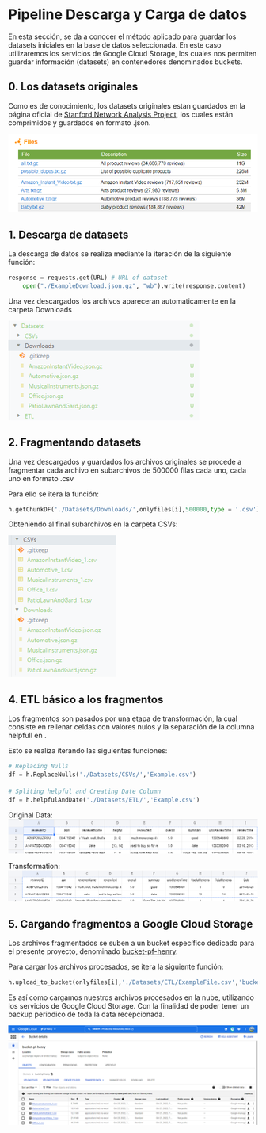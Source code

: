 # Pipeline Descarga y Carga de datos

En esta sección, se da a conocer el método aplicado para guardar los datasets iniciales en la base de datos seleccionada. En este caso utilizaremos los servicios de Google Cloud Storage, los cuales nos permiten guardar información (datasets) en contenedores denominados buckets.

## 0. Los datasets originales

Como es de conocimiento, los datasets originales estan guardados en la página oficial de [Stanford Network Analysis Project](http://snap.stanford.edu/data/web-Amazon.html), los cuales están comprimidos y guardados en formato .json.

![1666739501212](image/README/1666739501212.png)

## 1. Descarga de datasets

La descarga de datos se realiza mediante la iteración de la siguiente función:

```python
response = requests.get(URL) # URL of dataset
    open("./ExampleDownload.json.gz", "wb").write(response.content)
```

Una vez descargados los archivos apareceran automaticamente en la carpeta Downloads

![1666741711947](image/README/1666741711947.png)

## 2. Fragmentando datasets

Una vez descargados y guardados los archivos originales se procede a fragmentar cada archivo en subarchivos de 500000 filas cada uno, cada uno en formato .csv

Para ello se itera la función:

```python
h.getChunkDF('./Datasets/Downloads/',onlyfiles[i],500000,type = '.csv')
```

Obteniendo al final subarchivos en la carpeta CSVs:

![1666741984496](image/README/1666741984496.png)

## 4. ETL básico a los fragmentos

Los fragmentos son pasados por una etapa de transformación, la cual consiste en rellenar celdas con valores nulos y la separación de la columna helpfull en .

Esto se realiza iterando las siguientes funciones:<br>
```python
# Replacing Nulls
df = h.ReplaceNulls('./Datasets/CSVs/','Example.csv')

# Spliting helpful and Creating Date Column
df = h.helpfulAndDate('./Datasets/ETL/','Example.csv')
```
Original Data:<br>
![1666743887915](image/README/1666743887915.png)

Transformation:<br>
![1666743964876](image/README/1666743964876.png)


## 5. Cargando fragmentos a Google Cloud Storage

Los archivos fragmentados se suben a un bucket específico dedicado para el presente proyecto, denominado [bucket-pf-henry](https://console.cloud.google.com/storage/browser/bucket-pf-henry;tab=objects?forceOnBucketsSortingFiltering=false&project=pf-henry-365404&prefix=&forceOnObjectsSortingFiltering=true).

Para cargar los archivos procesados, se itera la siguiente función:

```python
h.upload_to_bucket(onlyfiles[i],'./Datasets/ETL/ExampleFile.csv','bucket-pf-henry')
```

Es así como cargamos nuestros archivos procesados en la nube, utilizando los servicios de Google Cloud Storage. Con la finalidad de poder tener un backup periodico de toda la data recepcionada.

![1666744457547](image/README/1666744457547.png)